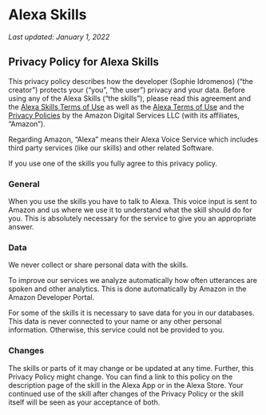 # Alexa Skills

_Last updated: January 1, 2022_

## Privacy Policy for Alexa Skills

This privacy policy describes how the developer (Sophie Idromenos) (“the
creator”) protects your (“you”, “the user”) privacy and your data. Before
using any of the Alexa Skills (“the skills”), please read this agreement
and the
[Alexa Skills Terms of Use](terms.md) as
well as the
[Alexa Terms of Use](https://www.amazon.com/gp/help/customer/display.html?nodeId=201809740)
and the [Privacy Policies](https://www.amazon.com/privacy) by
the Amazon Digital Services LLC (with its affiliates, “Amazon”).

Regarding Amazon, “Alexa” means their Alexa Voice Service which includes
third party services (like our skills) and other related Software.

If you use one of the skills you fully agree to this privacy policy.

### General

When you use the skills you have to talk to Alexa. This voice input is
sent to Amazon and us where we use it to understand what the skill should
do for you. This is absolutely necessary for the service to give you an
appropriate answer.

### Data

We never collect or share personal data with the skills.

To improve our services we analyze automatically how often utterances are
spoken and other analytics. This is done automatically by Amazon in the
Amazon Developer Portal.

For some of the skills it is necessary to save data for you in our
databases. This data is never connected to your name or any other personal
information. Otherwise, this service could not be provided to you.

### Changes

The skills or parts of it may change or be updated at any time. Further,
this Privacy Policy might change. You can find a link to this policy on
the description page of the skill in the Alexa App or in the Alexa Store.
Your continued use of the skill after changes of the Privacy Policy or the
skill itself will be seen as your acceptance of both.
